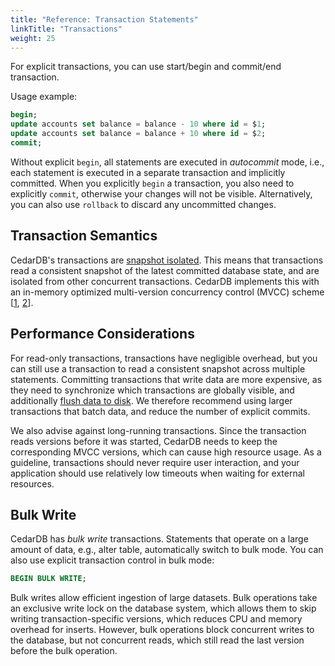 ```yaml
---
title: "Reference: Transaction Statements"
linkTitle: "Transactions"
weight: 25
---
```


For explicit transactions, you can use start/begin and commit/end transaction.

Usage example:

```sql
begin;
update accounts set balance = balance - 10 where id = $1;
update accounts set balance = balance + 10 where id = $2;
commit;
```

Without explicit `begin`, all statements are executed in *autocommit* mode, i.e., each statement is executed in a
separate transaction and implicitly committed.
When you explicitly `begin` a transaction, you also need to explicitly `commit`, otherwise your changes will not be
visible.
Alternatively, you can also use `rollback` to discard any uncommitted changes.

## Transaction Semantics

CedarDB's transactions are [snapshot isolated](https://en.wikipedia.org/wiki/Snapshot_isolation).
This means that transactions read a consistent snapshot of the latest committed database state, and are isolated from
other concurrent transactions.
CedarDB implements this with an in-memory optimized multi-version concurrency control (MVCC) scheme
[[1](https://db.in.tum.de/~freitag/papers/p2797-freitag.pdf), [2](https://db.in.tum.de/~muehlbau/papers/mvcc.pdf)].

## Performance Considerations

For read-only transactions, transactions have negligible overhead, but you can still use a transaction to read a
consistent snapshot across multiple statements.
Committing transactions that write data are more expensive, as they need to synchronize which transactions are globally
visible, and additionally [flush data to disk](/docs/references/writecache).
We therefore recommend using larger transactions that batch data, and reduce the number of explicit commits.

We also advise against long-running transactions.
Since the transaction reads versions before it was started, CedarDB needs to keep the corresponding MVCC versions, which
can cause high resource usage.
As a guideline, transactions should never require user interaction, and your application should use relatively low
timeouts when waiting for external resources.

## Bulk Write

CedarDB has *bulk write* transactions.
Statements that operate on a large amount of data, e.g., alter table, automatically switch to bulk mode.
You can also use explicit transaction control in bulk mode:

```sql
BEGIN BULK WRITE;
```

Bulk writes allow efficient ingestion of large datasets.
Bulk operations take an exclusive write lock on the database system, which allows them to skip writing
transaction-specific versions, which reduces CPU and memory overhead for inserts.
However, bulk operations block concurrent writes to the database, but not concurrent reads, which still read the last
version before the bulk operation.

